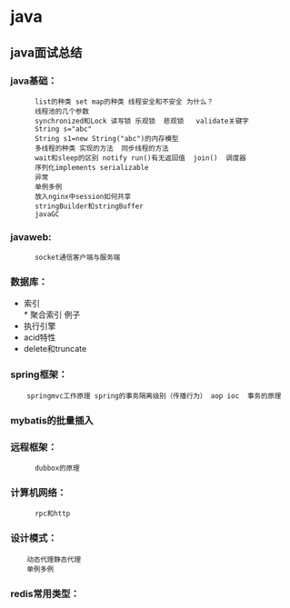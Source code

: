 # java
## java面试总结

### java基础：
          list的种类 set map的种类 线程安全和不安全 为什么？
          线程池的几个参数
          synchronized和Lock 读写锁 乐观锁  悲观锁   validate关键字
          String s="abc"
          String s1=new String("abc")的内存模型 
          多线程的种类 实现的方法  同步线程的方法  
          wait和sleep的区别 notify run()有无返回值  join()  调度器
          序列化implements serializable  
          异常
          单例多例
          放入nginx中session如何共享
          stringBuilder和stringBuffer
          javaGC
### javaweb:
          socket通信客户端与服务端         
### 数据库：
* 索引  
          * 聚合索引  例子  
* 执行引擎 
* acid特性
* delete和truncate
### spring框架：
        springmvc工作原理 spring的事务隔离级别（传播行为） aop ioc  事务的原理  
### mybatis的批量插入
### 远程框架：
          dubbox的原理
### 计算机网络：
          rpc和http
### 设计模式：
        动态代理静态代理  
        单例多例
### redis常用类型：



